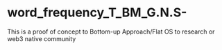# word_frequency_T_BM_G.N.S-
This is a proof of concept to Bottom-up Approach/Flat OS to research or web3 native community
